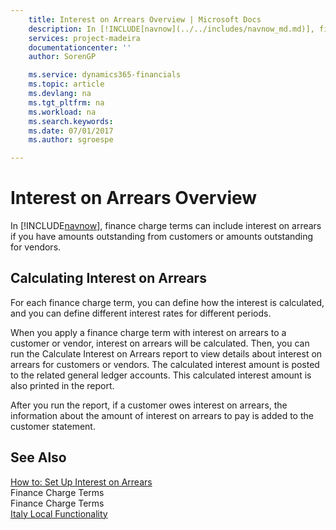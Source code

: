 ```yaml
---
    title: Interest on Arrears Overview | Microsoft Docs
    description: In [!INCLUDE[navnow](../../includes/navnow_md.md)], finance charge terms can include interest on arrears if you have amounts outstanding from customers or amounts outstanding for vendors.
    services: project-madeira
    documentationcenter: ''
    author: SorenGP

    ms.service: dynamics365-financials
    ms.topic: article
    ms.devlang: na
    ms.tgt_pltfrm: na
    ms.workload: na
    ms.search.keywords:
    ms.date: 07/01/2017
    ms.author: sgroespe

---
```

# Interest on Arrears Overview
In [!INCLUDE[navnow](../../includes/navnow_md.md)], finance charge terms can include interest on arrears if you have amounts outstanding from customers or amounts outstanding for vendors.  
  
## Calculating Interest on Arrears  
 For each finance charge term, you can define how the interest is calculated, and you can define different interest rates for different periods.  
  
 When you apply a finance charge term with interest on arrears to a customer or vendor, interest on arrears will be calculated. Then, you can run the Calculate Interest on Arrears report to view details about interest on arrears for customers or vendors. The calculated interest amount is posted to the related general ledger accounts. This calculated interest amount is also printed in the report.  
  
 After you run the report, if a customer owes interest on arrears, the information about the amount of interest on arrears to pay is added to the customer statement.  
  
## See Also  
 [How to: Set Up Interest on Arrears](how-to-set-up-interest-on-arrears.md)   
 Finance Charge Terms   
 Finance Charge Terms   
 [Italy Local Functionality](italy-local-functionality.md)